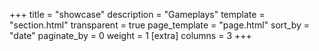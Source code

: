 +++
title = "showcase"
description = "Gameplays"
template = "section.html"
transparent = true
page_template = "page.html"
sort_by = "date" 
paginate_by = 0
weight = 1
[extra]
columns = 3
+++
